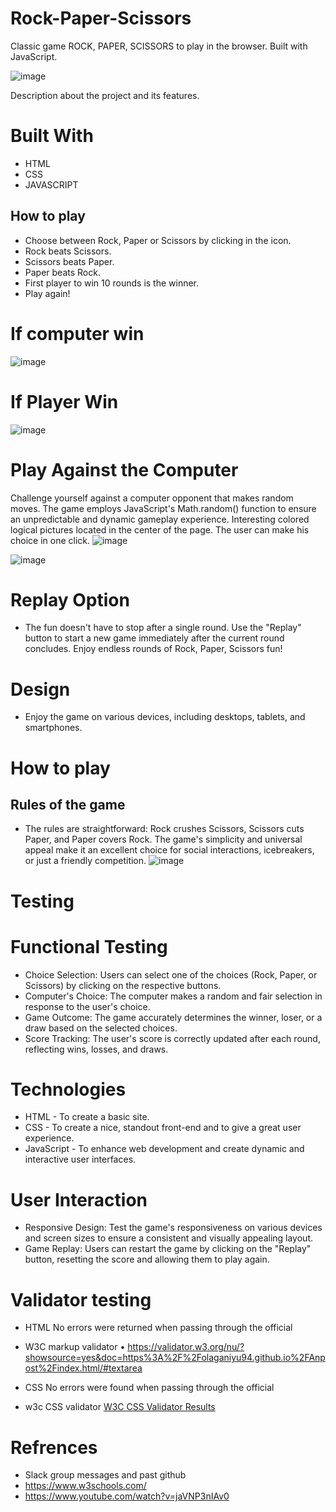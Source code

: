 # Rock-Paper-Scissors

Classic game ROCK, PAPER, SCISSORS to play in the browser. Built with JavaScript.

![image](https://github.com/user-attachments/assets/055af3d8-9edc-401b-b1c8-42a8e36769c8)


Description about the project and its features.

# Built With

- HTML
- CSS
- JAVASCRIPT

## How to play 

- Choose between Rock, Paper or Scissors by clicking in the icon.
- Rock beats Scissors.
- Scissors beats Paper.
- Paper beats Rock.
- First player to win 10 rounds is the winner.
- Play again!

# If computer win 

![image](https://github.com/user-attachments/assets/c9dceef5-aef1-4261-b2fe-65c190046d4d)


 # If Player Win

![image](https://github.com/user-attachments/assets/a3500cc3-7167-4fb2-aa2c-d6891dd4a0e3)



# Play Against the Computer

Challenge yourself against a computer opponent that makes random moves. The game employs JavaScript's Math.random() function to ensure an unpredictable and dynamic gameplay experience.
Interesting colored logical pictures located in the center of the page. The user can make his choice in one click.
![image](https://github.com/user-attachments/assets/4668bd2e-b171-44bc-9170-a2d3e0ef2bfe)


![image](https://github.com/user-attachments/assets/88e14cf9-51d4-4a9f-8c53-bbf94bfa9b9c)


# Replay Option 
- The fun doesn't have to stop after a single round. Use the "Replay" button to start a new game immediately after the current round concludes. Enjoy endless rounds of Rock, Paper, Scissors fun!


# Design

- Enjoy the game on various devices, including desktops, tablets, and smartphones.

# How to play 

## Rules of the game
- The rules are straightforward: Rock crushes Scissors, Scissors cuts Paper, and Paper covers Rock. The game's simplicity and universal appeal make it an excellent choice for social interactions, icebreakers, or just a friendly 
   competition.
 ![image](https://github.com/user-attachments/assets/e8c51b9a-524a-4439-abfd-24190d2b54a3)


# Testing

# Functional Testing
- Choice Selection: Users can select one of the choices (Rock, Paper, or Scissors) by clicking on the respective buttons.
- Computer's Choice: The computer makes a random and fair selection in response to the user's choice.
- Game Outcome: The game accurately determines the winner, loser, or a draw based on the selected choices.
- Score Tracking: The user's score is correctly updated after each round, reflecting wins, losses, and draws.

# Technologies 
- HTML - To create a basic site.
- CSS - To create a nice, standout front-end and to give a great user experience.
- JavaScript - To enhance web development and create dynamic and interactive user interfaces.

# User Interaction
- Responsive Design: Test the game's responsiveness on various devices and screen sizes to ensure a consistent and visually appealing layout.
- Game Replay: Users can restart the game by clicking on the "Replay" button, resetting the score and allowing them to play again.

# Validator testing

- HTML No errors were returned when passing through the official

- W3C markup validator • https://validator.w3.org/nu/?showsource=yes&doc=https%3A%2F%2Folaganiyu94.github.io%2FAnpost%2Findex.html/#textarea

- CSS No errors were found when passing through the official

- w3c CSS validator [W3C CSS Validator Results](https://validator.w3.org/nu/?showsource=yes&doc=https%3A%2F%2Folaganiyu94.github.io%2FAnpost%2Findex.html/#textarea)

# Refrences 
- Slack group messages and past github 
- https://www.w3schools.com/
- https://www.youtube.com/watch?v=jaVNP3nIAv0
